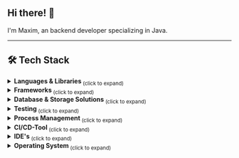 ## Hi there! 👋
I'm Maxim, an backend developer specializing in Java.
___
<h2>🛠️ Tech Stack</h2>
<details>
  <summary><strong> Languages & Libraries </strong> <sub> (click to expand) </sub></summary>
  <br>

  ![Java Badge](https://img.shields.io/badge/java-%23ED8B00.svg?style=for-the-badge&logo=openjdk&logoColor=white) 
  ![Kotlin Badge](https://img.shields.io/badge/kotlin-%237F52FF.svg?style=for-the-badge&logo=kotlin&logoColor=white) 
  ![Python Badge](https://img.shields.io/badge/python-3670A0?style=for-the-badge&logo=python&logoColor=ffdd54) 
  ![JavaScript Badge](https://img.shields.io/badge/javascript-%23323330.svg?style=for-the-badge&logo=javascript&logoColor=%23F7DF1E)
  
</details>
<details>
  <summary><strong> Frameworks </strong> <sub> (click to expand) </sub></summary>
  
  ###### Java
> ![Spring Badge](https://img.shields.io/badge/spring-%236DB33F.svg?style=for-the-badge&logo=spring&logoColor=white)
> ![Spring Boot Badge](https://img.shields.io/badge/-Spring%20Boot-6DB33F?style=for-the-badge&logo=springboot&logoColor=white)
> ![OSGI Badge](https://img.shields.io/badge/OSGI-3B4252?style=for-the-badge&logo=OSGI&logoColor=5E81AC)
  
  ###### Python
> ![FastAPI Badge](https://img.shields.io/badge/FastAPI-005571?style=for-the-badge&logo=fastapi)

  ###### ORM
> ![Hibernate Badge](https://img.shields.io/badge/Hibernate-59666C?style=for-the-badge&logo=Hibernate&logoColor=white)

  ###### Web-API's
> ![REST API Badge](https://img.shields.io/badge/restapi-%236DB33F.svg?style=for-the-badge&logo=RESTAPI&logoColor=white)
> ![SOAP Badge](https://img.shields.io/badge/SOAP-6DB33F?style=for-the-badge&logo=SOAPt&logoColor=white)
  
</details>
<details>
  <summary><strong> Database & Storage Solutions </strong> <sub> (click to expand) </sub></summary>
  <br>
  
![PostgreSQL Badge](https://img.shields.io/badge/postgres-%23316192.svg?style=for-the-badge&logo=postgresql&logoColor=white)
![MySQL Badge](https://img.shields.io/badge/mysql-4479A1.svg?style=for-the-badge&logo=mysql&logoColor=white)
![SQLite Badge](https://img.shields.io/badge/sqlite-%2307405e.svg?style=for-the-badge&logo=sqlite&logoColor=white)

</details>
<details>
  <summary><strong> Testing </strong> <sub> (click to expand) </sub></summary>
  <br>
    
![JUnit 5 Badge](https://img.shields.io/badge/JUnit%205-3B4252?style=for-the-badge&logo=junit5&logoColor=8FBCBB)
![Pytest Badge](https://img.shields.io/badge/Pytest-3B4252?style=for-the-badge&logo=pytest&logoColor=88C0D0)
![Selenium Badge](https://img.shields.io/badge/Selenium-3B4252?style=for-the-badge&logo=selenium&logoColor=81A1C1)
![Postman Badge](https://img.shields.io/badge/Postman-3B4252?style=for-the-badge&logo=postman&logoColor=D08770)

</details>
<details>
  <summary><strong> Process Management </strong> <sub> (click to expand) </sub></summary>
  
  ###### Project Managment
  > ![Jira Badge](https://img.shields.io/badge/jira-%230A0FFF.svg?style=for-the-badge&logo=jira&logoColor=white)
  
  ###### Documentation
  > ![Confluence Badge](https://img.shields.io/badge/confluence-%23172BF4.svg?style=for-the-badge&logo=confluence&logoColor=white)

</details>
<details>
  <summary><strong> CI/CD-Tool </strong> <sub> (click to expand) </sub></summary>

###### Version Control
> ![Git Badge](https://img.shields.io/badge/git-%23F05033.svg?style=for-the-badge&logo=git&logoColor=white)
> ![Apache Subversion Badge](https://img.shields.io/badge/subversion-%23809CC9.svg?style=for-the-badge&logo=subversion&logoColor=white)

###### Build-Managment Tool
> ![Gradle Badge](https://img.shields.io/badge/Gradle-3B4252?style=for-the-badge&logo=gradle&logoColor=A3BE8C)
> ![Apache Maven Badge](https://img.shields.io/badge/Apache%20Maven-C71A36?style=for-the-badge&logo=Apache%20Maven&logoColor=white)

###### Containerization
> ![Docker Badge](https://img.shields.io/badge/docker-%230db7ed.svg?style=for-the-badge&logo=docker&logoColor=white)
> ![Podman Badge](https://img.shields.io/badge/Podman-5F246B?style=for-the-badge&logo=podman&logoColor=white)

###### Container Orchestration Tool
> ![Kubernetes Badge](https://img.shields.io/badge/kubernetes-%23326ce5.svg?style=for-the-badge&logo=kubernetes&logoColor=white)

![Jenkins Badge](https://img.shields.io/badge/jenkins-%232C5263.svg?style=for-the-badge&logo=jenkins&logoColor=white)

<br>
</details>
<details>
  <summary><strong> IDE's </strong> <sub> (click to expand) </sub></summary>
  <br>
    
![IntelliJ IDEA Badge](https://img.shields.io/badge/IntelliJIDEA-000000.svg?style=for-the-badge&logo=intellij-idea&logoColor=white) 
![NetBeans IDE Badge](https://img.shields.io/badge/NetBeansIDE-1B6AC6.svg?style=for-the-badge&logo=apache-netbeans-ide&logoColor=white) 
![Eclipse Badge](https://img.shields.io/badge/Eclipse-FE7A16.svg?style=for-the-badge&logo=Eclipse&logoColor=white) 
![Jupyter Notebook Badge](https://img.shields.io/badge/jupyter-%23FA0F00.svg?style=for-the-badge&logo=jupyter&logoColor=white) 
![Visual Studio Code Badge](https://img.shields.io/badge/Visual%20Studio%20Code-0078d7.svg?style=for-the-badge&logo=visual-studio-code&logoColor=white)

</details>
<details>
  <summary><strong> Operating System </strong> <sub> (click to expand) </sub></summary>
  <br>

![Linux Badge](https://img.shields.io/badge/Linux-FCC624?style=for-the-badge&logo=linux&logoColor=black)
![Windows Badge](https://img.shields.io/badge/Windows-0078D6?style=for-the-badge&logo=windows&logoColor=white)
![Android Badge](https://img.shields.io/badge/Android-3DDC84?style=for-the-badge&logo=android&logoColor=white)

<br>
</details>
<!--
**maxshushanikov/maxshushanikov** is a ✨ _special_ ✨ repository because its `README.md` (this file) appears on your GitHub profile.

Here are some ideas to get you started:

- 🔭 I’m currently working on ...
- 🌱 I’m currently learning ...
- 👯 I’m looking to collaborate on ...
- 🤔 I’m looking for help with ...
- 💬 Ask me about ...
- 📫 How to reach me: ...
- 😄 Pronouns: ...
- ⚡ Fun fact: ...
-->
